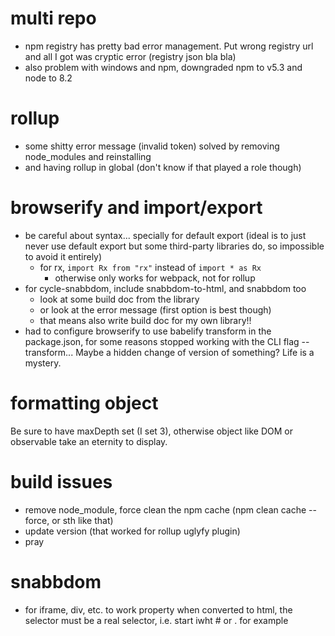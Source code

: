 # multi repo
- npm registry has pretty bad error management. Put wrong registry url and all I got was cryptic 
error (registry json bla bla)
- also problem with windows and npm, downgraded npm to v5.3 and node to 8.2

# rollup
- some shitty error message (invalid token) solved by removing node_modules and reinstalling
- and having rollup in global (don't know if that played a role though)

# browserify and import/export
- be careful about syntax... specially for default export (ideal is to just never use default 
export but some third-party libraries do, so impossible to avoid it entirely)
  - for rx, `import Rx from "rx"` instead of `import * as Rx`
    - otherwise only works for webpack, not for rollup
- for cycle-snabbdom, include snabbdom-to-html, and snabbdom too
  - look at some build doc from the library
  - or look at the error message (first option is best though)
  - that means also write build doc for my own library!!
- had to configure browserify to use babelify transform in the package.json, for some reasons 
stopped working with the CLI flag --transform... Maybe a hidden change of version of something? 
Life is a mystery.

# formatting object
Be sure to have maxDepth set (I set 3), otherwise object like DOM or observable take an eternity 
to display.

# build issues
- remove node_module, force clean the npm cache (npm clean cache --force, or sth like that)
- update version (that worked for rollup uglyfy plugin)
- pray

# snabbdom
- for iframe, div, etc. to work property when converted to html, the selector must be a real 
selector, i.e. start iwht # or . for example
